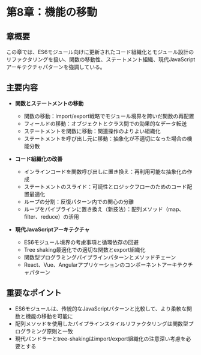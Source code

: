 # 第8章：機能の移動

## 章概要
この章では、ES6モジュール向けに更新されたコード組織化とモジュール設計のリファクタリングを扱い、関数の移動性、ステートメント組織、現代JavaScriptアーキテクチャパターンを強調している。

## 主要内容
- **関数とステートメントの移動**
  - 関数の移動：import/export戦略でモジュール境界を跨いだ関数の再配置
  - フィールドの移動：オブジェクトとクラス間での効果的なデータ転送
  - ステートメントを関数に移動：関連操作のよりよい組織化
  - ステートメントを呼び出し元に移動：抽象化が不適切になった場合の機能分散

- **コード組織化の改善**
  - インラインコードを関数呼び出しに置き換え：再利用可能な抽象化の作成
  - ステートメントのスライド：可読性とロジックフローのためのコード配置最適化
  - ループの分割：反復パターン内での関心の分離
  - ループをパイプラインに置き換え（新技法）：配列メソッド（map、filter、reduce）の活用

- **現代JavaScriptアーキテクチャ**
  - ES6モジュール境界の考慮事項と循環依存の回避
  - Tree shaking最適化での適切な関数とexport組織化
  - 関数型プログラミングパイプラインパターンとメソッドチェーン
  - React、Vue、Angularアプリケーションのコンポーネントアーキテクチャパターン

## 重要なポイント
- ES6モジュールは、传統的なJavaScriptパターンと比較して、より柔軟な関数と機能の移動を可能に
- 配列メソッドを使用したパイプラインスタイルリファクタリングは関数型プログラミング原則と一致
- 現代バンドラーとtree-shakingはimport/export組織化の注意深い考慮を必要とする